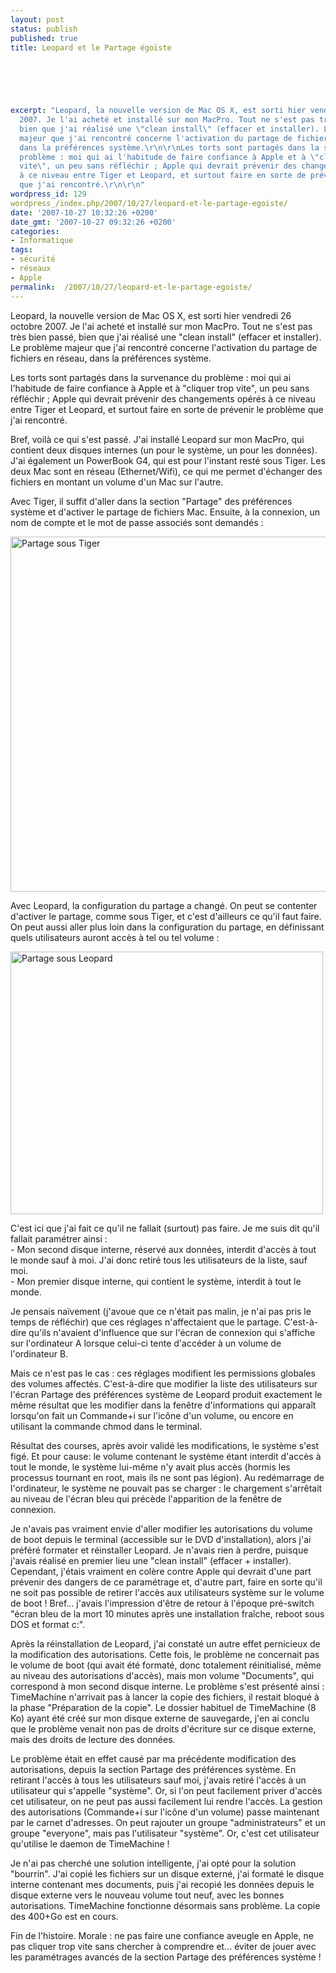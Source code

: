 ```yaml
---
layout: post
status: publish
published: true
title: Leopard et le Partage égoïste

  
  



excerpt: "Leopard, la nouvelle version de Mac OS X, est sorti hier vendredi 26 octobre
  2007. Je l'ai acheté et installé sur mon MacPro. Tout ne s'est pas très bien passé,
  bien que j'ai réalisé une \"clean install\" (effacer et installer). Le problème
  majeur que j'ai rencontré concerne l'activation du partage de fichiers en réseau,
  dans la préférences système.\r\n\r\nLes torts sont partagés dans la survenance du
  problème : moi qui ai l'habitude de faire confiance à Apple et à \"cliquer trop
  vite\", un peu sans réfléchir ; Apple qui devrait prévenir des changements opérés
  à ce niveau entre Tiger et Leopard, et surtout faire en sorte de prévenir le problème
  que j'ai rencontré.\r\n\r\n"
wordpress_id: 129
wordpress_/index.php/2007/10/27/leopard-et-le-partage-egoiste/
date: '2007-10-27 10:32:26 +0200'
date_gmt: '2007-10-27 09:32:26 +0200'
categories:
- Informatique
tags:
- sécurité
- réseaux
- Apple
permalink:  /2007/10/27/leopard-et-le-partage-egoiste/
---
```

<p>Leopard, la nouvelle version de Mac OS X, est sorti hier vendredi 26 octobre 2007. Je l'ai acheté et installé sur mon MacPro. Tout ne s'est pas très bien passé, bien que j'ai réalisé une "clean install" (effacer et installer). Le problème majeur que j'ai rencontré concerne l'activation du partage de fichiers en réseau, dans la préférences système.</p>
<p>Les torts sont partagés dans la survenance du problème : moi qui ai l'habitude de faire confiance à Apple et à "cliquer trop vite", un peu sans réfléchir ; Apple qui devrait prévenir des changements opérés à ce niveau entre Tiger et Leopard, et surtout faire en sorte de prévenir le problème que j'ai rencontré.</p>
<p><a id="more"></a><a id="more-129"></a></p>
<p>Bref, voilà ce qui s'est passé. J'ai installé Leopard sur mon MacPro, qui contient deux disques internes (un pour le système, un pour les données). J'ai également un PowerBook G4, qui est pour l'instant resté sous Tiger. Les deux Mac sont en réseau (Ethernet/Wifi), ce qui me permet d'échanger des fichiers en montant un volume d'un Mac sur l'autre.</p>
<p>Avec Tiger, il suffit d'aller dans la section "Partage" des préférences système et d'activer le partage de fichiers Mac. Ensuite, à la connexion, un nom de compte et le mot de passe associés sont demandés :</p>
<p><a href="http://www.flickr.com/photos/valhallafr/1770424495/" title="Partage de photos"><img src="http://farm3.static.flickr.com/2219/1770424495_bbb3ade009_o.png" width="595" height="568" alt="Partage sous Tiger" /></a></p>
<p>Avec Leopard, la configuration du partage a changé. On peut se contenter d'activer le partage, comme sous Tiger, et c'est d'ailleurs ce qu'il faut faire. On peut aussi aller plus loin dans la configuration du partage, en définissant quels utilisateurs auront accès à tel ou tel volume :</p>
<p><a href="http://www.flickr.com/photos/valhallafr/1771426786/" title="Partage de photos"><img src="http://farm3.static.flickr.com/2048/1771426786_4f09ee4573.jpg" width="500" height="420" alt="Partage sous Leopard" /></a></p>
<p>C'est ici que j'ai fait ce qu'il ne fallait (surtout) pas faire. Je me suis dit qu'il fallait paramétrer ainsi :<br />
- Mon second disque interne, réservé aux données, interdit d'accès à tout le monde sauf à moi. J'ai donc retiré tous les utilisateurs de la liste, sauf moi.<br />
- Mon premier disque interne, qui contient le système, interdit à tout le monde.</p>
<p>Je pensais naïvement (j'avoue que ce n'était pas malin, je n'ai pas pris le temps de réfléchir) que ces réglages n'affectaient que le partage. C'est-à-dire qu'ils n'avaient d'influence que sur l'écran de connexion qui s'affiche sur l'ordinateur A lorsque celui-ci tente d'accéder à un volume de l'ordinateur B.</p>
<p>Mais ce n'est pas le cas : ces réglages modifient les permissions globales des volumes affectés. C'est-à-dire que modifier la liste des utilisateurs sur l'écran Partage des préférences système de Leopard produit exactement le même résultat que les modifier dans la fenêtre d'informations qui apparaît lorsqu'on fait un Commande+i sur l'icône d'un volume, ou encore en utilisant la commande chmod dans le terminal.</p>
<p>Résultat des courses, après avoir validé les modifications, le système s'est figé. Et pour cause: le volume contenant le système étant interdit d'accès à tout le monde, le système lui-même n'y avait plus accès (hormis les processus tournant en root, mais ils ne sont pas légion). Au redémarrage de l'ordinateur, le système ne pouvait pas se charger : le chargement s'arrêtait au niveau de l'écran bleu qui précède l'apparition de la fenêtre de connexion.</p>
<p>Je n'avais pas vraiment envie d'aller modifier les autorisations du volume de boot depuis le terminal (accessible sur le DVD d'installation), alors j'ai préféré formater et réinstaller Leopard. Je n'avais rien à perdre, puisque j'avais réalisé en premier lieu une "clean install" (effacer + installer). Cependant, j'étais vraiment en colère contre Apple qui devrait d'une part prévenir des dangers de ce paramétrage et, d'autre part, faire en sorte qu'il ne soit pas possible de retirer l'accès aux utilisateurs système sur le volume de boot ! Bref... j'avais l'impression d'être de retour à l'époque pré-switch "écran bleu de la mort 10 minutes après une installation fraîche, reboot sous DOS et format c:".</p>
<p>Après la réinstallation de Leopard, j'ai constaté un autre effet pernicieux de la modification des autorisations. Cette fois, le problème ne concernait pas le volume de boot (qui avait été formaté, donc totalement réinitialisé, même au niveau des autorisations d'accès), mais mon volume "Documents", qui correspond à mon second disque interne. Le problème s'est présenté ainsi : TimeMachine n'arrivait pas à lancer la copie des fichiers, il restait bloqué à la phase "Préparation de la copie". Le dossier habituel de TimeMachine (8 Ko) ayant été créé sur mon disque externe de sauvegarde, j'en ai conclu que le problème venait non pas de droits d'écriture sur ce disque externe, mais des droits de lecture des données.</p>
<p>Le problème était en effet causé par ma précédente modification des autorisations, depuis la section Partage des préférences système. En retirant l'accès à tous les utilisateurs sauf moi, j'avais retiré l'accès à un utilisateur qui s'appelle "système". Or, si l'on peut facilement priver d'accès cet utilisateur, on ne peut pas aussi facilement lui rendre l'accès. La gestion des autorisations (Commande+i sur l'icône d'un volume) passe maintenant par le carnet d'adresses. On peut rajouter un groupe "administrateurs" et un groupe "everyone", mais pas l'utilisateur "système". Or, c'est cet utilisateur qu'utilise le daemon de TimeMachine !</p>
<p>Je n'ai pas cherché une solution intelligente, j'ai opté pour la solution "bourrin". J'ai copié les fichiers sur un disque externé, j'ai formaté le disque interne contenant mes documents, puis j'ai recopié les données depuis le disque externe vers le nouveau volume tout neuf, avec les bonnes autorisations. TimeMachine fonctionne désormais sans problème. La copie des 400+Go est en cours.</p>
<p>Fin de l'histoire. Morale : ne pas faire une confiance aveugle en Apple, ne pas cliquer trop vite sans chercher à comprendre et... éviter de jouer avec les paramétrages avancés de la section Partage des préférences système !</p>
